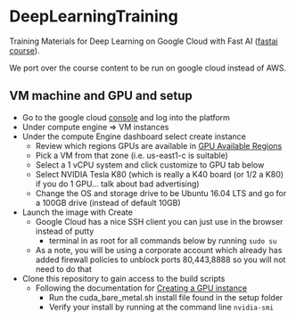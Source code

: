# DeepLearningTraining
Training Materials for Deep Learning on Google Cloud with Fast AI ([fastai course](http://course.fast.ai/)).

We port over the course content to be run on google cloud instead of AWS.

## VM machine and GPU and setup

* Go to the google cloud [console](https://console.cloud.google.com) and log into the platform 
* Under compute engine => VM instances
* Under the compute Engine dashboard select create instance
    * Review which regions GPUs are available in [GPU Available Regions](https://cloud.google.com/compute/docs/gpus/) 
    * Pick a VM from that zone (i.e. us-east1-c is suitable)
    * Select a 1 vCPU system and click customize to GPU tab below
    * Select NVIDIA Tesla K80 (which is really a K40 board (or 1/2 a K80) if you do 1 GPU... talk about bad advertising)
    * Change the OS and storage drive to be Ubuntu 16.04 LTS and go for a 100GB drive (instead of default 10GB)
* Launch the image with Create
    * Google Cloud has a nice SSH client you can just use in the browser instead of putty
        * terminal in as root for all commands below by running ``` sudo su ```
    * As a note, you will be using a corporate account which already has added firewall policies to unblock ports 80,443,8888 so you will not need to do that
* Clone this repository to gain access to the build scripts
    * Following the documentation for [Creating a GPU instance](https://cloud.google.com/compute/docs/gpus/add-gpus#create-new-gpu-instance)
        * Run the cuda_bare_metal.sh install file found in the setup folder
        * Verify your install by running at the command line ``` nvidia-smi ```